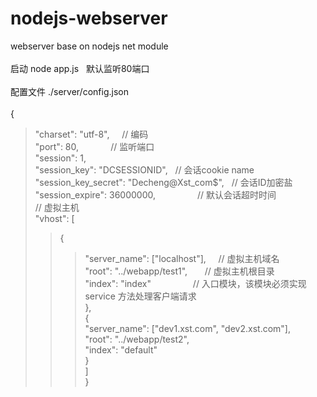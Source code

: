 # nodejs-webserver
webserver base on nodejs net module<br>
<br>
启动 node app.js   默认监听80端口<br>
<br>
配置文件 ./server/config.json<br>
<br>
{<br>
>"charset": "utf-8",     // 编码<br>
>"port": 80,             // 监听端口<br>
>"session": 1,<br>
>"session_key": "DCSESSIONID",   // 会话cookie name<br>
>"session_key_secret": "Decheng@Xst_com$",   // 会话ID加密盐<br>
>"session_expire": 36000000,                 // 默认会话超时时间<br>
>// 虚拟主机<br>
>"vhost": [<br>
>>{<br>
>>>"server_name": ["localhost"],     // 虚拟主机域名<br>
>>>"root": "../webapp/test1",        // 虚拟主机根目录<br>
>>>"index": "index"                  // 入口模块，该模块必须实现service 方法处理客户端请求<br>
>>},<br>
>>{<br>
>>>"server_name": ["dev1.xst.com", "dev2.xst.com"],<br>
>>>"root": "../webapp/test2",<br>
>>>"index": "default"<br>
>>}<br>
>]<br>
}<br>
